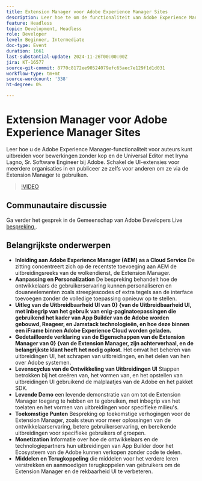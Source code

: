 ```yaml
---
title: Extension Manager voor Adobe Experience Manager Sites
description: Leer hoe te om de functionaliteit van Adobe Experience Manager met de Extension Manager uit te breiden, toelatend dwars-organisatie uitbreidingen en aanpassing zonder de volledige toepassing opnieuw op te stellen, zoals aangetoond door Iryna Lagno, Sr. Software Engineer bij Adobe.
feature: Headless
topic: Development, Headless
role: Developer
level: Beginner, Intermediate
doc-type: Event
duration: 1661
last-substantial-update: 2024-11-26T00:00:00Z
jira: KT-16577
source-git-commit: 8770c8172ee90524079efc65aec7e129f1d1d031
workflow-type: tm+mt
source-wordcount: '338'
ht-degree: 0%

---
```



# Extension Manager voor Adobe Experience Manager Sites

Leer hoe u de Adobe Experience Manager-functionaliteit voor auteurs kunt uitbreiden voor bewerkingen zonder kop en de Universal Editor met Iryna Lagno, Sr. Software Engineer bij Adobe. Schakel de UI-extensies voor meerdere organisaties in en publiceer ze zelfs voor anderen om ze via de Extension Manager te gebruiken.

>[!VIDEO](https://video.tv.adobe.com/v/3440434/?learn=on&enablevpops&captions=dut)

## Communautaire discussie

Ga verder het gesprek in de Gemeenschap van Adobe Developers Live [ bespreking ](https://adobe.ly/48N59Uj).

## Belangrijkste onderwerpen

* **Inleiding aan Adobe Experience Manager (AEM) as a Cloud Service** De zitting concentreert zich op de recentste toevoeging aan AEM de uitbreidingsreeks van de wolkendienst, de Extension Manager.
* **Aanpassing en Personalization** De bespreking behandelt hoe de ontwikkelaars de gebruikerservaring kunnen personaliseren en douaneelementen zoals streepjescodes of extra tegels aan de interface toevoegen zonder de volledige toepassing opnieuw op te stellen.
* **Uitleg van de Uitbreidbaarheid UI van 0&rbrace; &lbrace;van de Uitbreidbaarheid UI, met inbegrip van het gebruik van enig-paginatoepassingen die gebruikend het kader van App Builder van de Adobe worden gebouwd, Reageer, en Jamstack technologieën, en hoe deze binnen een iFrame binnen Adobe Experience Cloud worden geladen.**
* **Gedetailleerde verklaring van de Eigenschappen van de Extension Manager van 0&rbrace; &lbrace;van de Extension Manager, zijn achterverhaal, en de belangrijkste klant heeft het nodig oplost.** Het omvat het beheren van uitbreidingen UI, het schrapen van uitbreidingen, en het delen van hen over Adobe systemen.
* **Levenscyclus van de Ontwikkeling van Uitbreidingen UI** Stappen betrokken bij het creëren van, het vormen van, en het opstellen van uitbreidingen UI gebruikend de malplaatjes van de Adobe en het pakket SDK.
* **Levende Demo** een levende demonstratie van om tot de Extension Manager toegang te hebben en te gebruiken, met inbegrip van het toelaten en het vormen van uitbreidingen voor specifieke milieu&#39;s.
* **Toekomstige Punten** Bespreking op toekomstige verhogingen voor de Extension Manager, zoals steun voor meer oplossingen van de ontwikkelaarservaring, betere gebruikerservaring, en bereikende uitbreidingen voor specifieke gebruikers of groepen.
* **Monetization** Informatie over hoe de ontwikkelaars en de technologiepartners hun uitbreidingen van App Builder door het Ecosysteem van de Adobe kunnen verkopen zonder code te delen.
* **Middelen en Terugkoppeling** die middelen voor het verdere leren verstrekken en aanmoedigen terugkoppelen van gebruikers om de Extension Manager en de rekbaarheid UI te verbeteren.